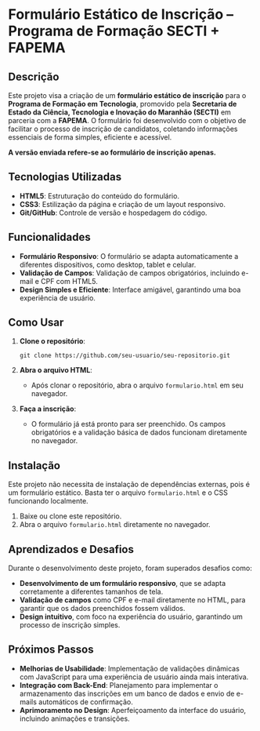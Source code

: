 # Formulário Estático de Inscrição – Programa de Formação SECTI + FAPEMA

## Descrição
Este projeto visa a criação de um **formulário estático de inscrição** para o **Programa de Formação em Tecnologia**, promovido pela **Secretaria de Estado da Ciência, Tecnologia e Inovação do Maranhão (SECTI)** em parceria com a **FAPEMA**. O formulário foi desenvolvido com o objetivo de facilitar o processo de inscrição de candidatos, coletando informações essenciais de forma simples, eficiente e acessível.

**A versão enviada refere-se ao formulário de inscrição apenas.**

## Tecnologias Utilizadas
- **HTML5**: Estruturação do conteúdo do formulário.
- **CSS3**: Estilização da página e criação de um layout responsivo.
- **Git/GitHub**: Controle de versão e hospedagem do código.

## Funcionalidades
- **Formulário Responsivo**: O formulário se adapta automaticamente a diferentes dispositivos, como desktop, tablet e celular.
- **Validação de Campos**: Validação de campos obrigatórios, incluindo e-mail e CPF com HTML5.
- **Design Simples e Eficiente**: Interface amigável, garantindo uma boa experiência de usuário.

## Como Usar
1. **Clone o repositório**:
    ```
    git clone https://github.com/seu-usuario/seu-repositorio.git
    ```

2. **Abra o arquivo HTML**:
    - Após clonar o repositório, abra o arquivo `formulario.html` em seu navegador.

3. **Faça a inscrição**:
    - O formulário já está pronto para ser preenchido. Os campos obrigatórios e a validação básica de dados funcionam diretamente no navegador.

## Instalação
Este projeto não necessita de instalação de dependências externas, pois é um formulário estático. Basta ter o arquivo `formulario.html` e o CSS funcionando localmente.

1. Baixe ou clone este repositório.
2. Abra o arquivo `formulario.html` diretamente no navegador.

## Aprendizados e Desafios
Durante o desenvolvimento deste projeto, foram superados desafios como:
- **Desenvolvimento de um formulário responsivo**, que se adapta corretamente a diferentes tamanhos de tela.
- **Validação de campos** como CPF e e-mail diretamente no HTML, para garantir que os dados preenchidos fossem válidos.
- **Design intuitivo**, com foco na experiência do usuário, garantindo um processo de inscrição simples.

## Próximos Passos
- **Melhorias de Usabilidade**: Implementação de validações dinâmicas com JavaScript para uma experiência de usuário ainda mais interativa.
- **Integração com Back-End**: Planejamento para implementar o armazenamento das inscrições em um banco de dados e envio de e-mails automáticos de confirmação.
- **Aprimoramento no Design**: Aperfeiçoamento da interface do usuário, incluindo animações e transições.

